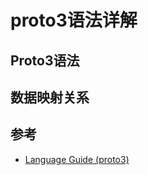 # proto3语法详解


## Proto3语法




## 数据映射关系


## 参考

+ [Language Guide (proto3) ](https://developers.google.com/protocol-buffers/docs/proto3)